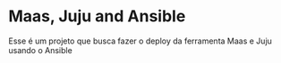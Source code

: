
# Maas, Juju and Ansible

Esse é um projeto que busca fazer o deploy da ferramenta
Maas e Juju usando o Ansible
